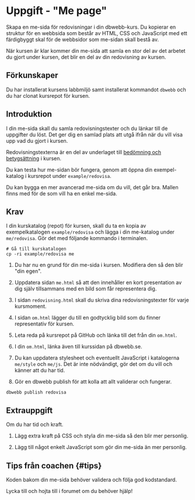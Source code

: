 Uppgift - "Me page"
==================================

Skapa en me-sida för redovisningar i din dbwebb-kurs. Du kopierar en struktur för en webbsida som består av HTML, CSS och JavaScript med ett färdigbyggt skal för de webbsidor som me-sidan skall bestå av.

När kursen är klar kommer din me-sida att samla en stor del av det arbetet du gjort under kursen, det blir en del av din redovisning av kursen.



Förkunskaper
-----------------------

Du har installerat kursens labbmiljö samt installerat kommandot `dbwebb` och du har clonat kursrepot för kursen.



Introduktion
-----------------------

I din me-sida skall du samla redovisningstexter och du länkar till de uppgifter du löst. Det ger dig en samlad plats att utgå ifrån när du vill visa upp vad du gjort i kursen.

Redovisningstexterna är en del av underlaget till [bedömning och betygsättning](https://dbwebb.se/kurser/faq/bedomning-och-betygsattning) i kursen.

Du kan testa hur me-sidan bör fungera, genom att öppna din exempel-katalog i kursrepot under `example/redovisa`.

Du kan bygga en mer avancerad me-sida om du vill, det går bra. Mallen finns med för de som vill ha en enkel me-sida.



Krav
-----------------------

I din kurskatalog (repot) för kursen, skall du ta en kopia av exempelkatalogen `example/redovisa` och lägga i din me-katalog under `me/redovisa`. Gör det med följande kommando i terminalen.

```console
# Gå till kurskatalogen
cp -ri example/redovisa me
```

1. Du har nu en grund för din me-sida i kursen. Modifiera den så den blir "din egen".

1. Uppdatera sidan `me.html` så att den innehåller en kort presentation av dig själv tillsammans med en bild som får representera dig.

1. I sidan `redovisning.html` skall du skriva dina redovisningstexter för varje kursmoment.

1. I sidan `om.html` lägger du till en godtycklig bild som du finner representativ för kursen.

1. Leta reda på kursrepot på GitHub och länka till det från din `om.html`.

1. I din `om.html`, länka även till kurssidan på dbwebb.se.

1. Du kan uppdatera stylesheet och eventuellt JavaScript i katalogerna `me/style` och `me/js`. Det är inte nödvändigt, gör det om du vill och känner att du har tid.

1. Gör en dbwebb publish för att kolla att allt validerar och fungerar.

```text
dbwebb publish redovisa
```



Extrauppgift
-----------------------

Om du har tid och kraft.

1. Lägg extra kraft på CSS och styla din me-sida så den blir mer personlig.

1. Lägg till något enkelt JavaScript som gör din me-sida än mer personlig.



Tips från coachen {#tips}
-----------------------

Koden bakom din me-sida behöver validera och följa god kodstandard.

Lycka till och hojta till i forumet om du behöver hjälp!

